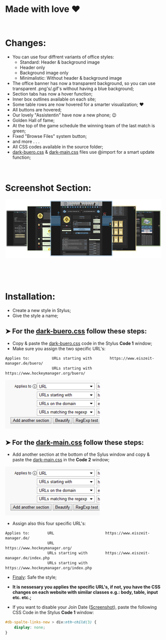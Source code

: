 # Made with love ❤
<br>

# Changes:
 - You can use four diffrent variants of office styles:
   - Standard: Header & background image
   - Header only
   - Background image only
   - Minimalistic: Without header & background image
 - The office banner has now a transparent background, so you can use transparent .png's/.gif's without having a blue background;
 - Section tabs has now a hover function;
 - Inner box outlines available on each site;
 - Some table rows are now hovered for a smarter visualization; ♥
 - All buttons are hovered;
 - Our lovely "Assistentin" have now a new phone; 😉
 - Golden Hall of fame;
 - At the top of the game schedule the winning team of the last match is green;
 - Fixed "Browse Files" system button;
 - and more . . .
 - All CSS codes available in the source folder;
 - <a href="https://github.com/MadameSolette/Stylus/blob/master/eiszeit-manager.de/dark/dark-buero.css">dark-buero.css</a> & <a href="https://github.com/MadameSolette/Stylus/blob/master/eiszeit-manager.de/dark/dark-main.css">dark-main.css</a> files use @import for a smart update function;
<br><br><br>

# Screenshot Section:
<p align="center">
 <a href="https://github.com/MadameSolette/Stylus/tree/master/eiszeit-manager.de/dark/screenshot-section"><img src="https://raw.githubusercontent.com/MadameSolette/Stylus/master/eiszeit-manager.de/dark/screenshot-section/images/screenshot-section.png" /></a>
</p>
<br><br><br>

# Installation:
 - Create a new style in Stylus;
 - Give the style a name;



## ➤ For the <a href="https://raw.githubusercontent.com/MadameSolette/Stylus/master/eiszeit-manager.de/dark/dark-buero.css">dark-buero.css</a> follow these steps:
 - Copy & paste the <a href="https://raw.githubusercontent.com/MadameSolette/Stylus/master/eiszeit-manager.de/dark/dark-buero.css">dark-buero.css</a> code in the Stylus <b>Code 1</b> window;
 - Make sure you assign the two specific URL's:

```
Applies to:          URLs starting with        https://www.eiszeit-manager.de/buero/
                     URLs starting with        https://www.hockeymanager.org/buero/
```
<img src="https://raw.githubusercontent.com/MadameSolette/Stylus/master/eiszeit-manager.de/dark/screenshot-section/images/apply-to+another-section.png" />

## ➤ For the <a href="https://raw.githubusercontent.com/MadameSolette/Stylus/master/eiszeit-manager.de/dark/dark-main.css">dark-main.css</a> follow these steps:

 - Add another section at the bottom of the Sylus window and copy & paste the <a href="https://raw.githubusercontent.com/MadameSolette/Stylus/master/eiszeit-manager.de/dark/dark-main.css">dark-main.css</a> in the <b>Code 2</b> window;
<img src="https://raw.githubusercontent.com/MadameSolette/Stylus/master/eiszeit-manager.de/dark/screenshot-section/images/apply-to+another-section.png" />

 - Assign also this four specific URL's:
 
```
Applies to:        URL                       https://www.eiszeit-manager.de/
                   URL                       https://www.hockeymanager.org/
                   URLs starting with        https://www.eiszeit-manager.de/index.php
                   URLs starting with        https://www.hockeymanager.org/index.php
```

 - <a href="https://raw.githubusercontent.com/MadameSolette/Stylus/master/eiszeit-manager.de/dark/screenshot-section/images/finaly.png">Finaly</a>: Safe the style;
 - <b>It is nessesary you applies the specific URL's, if not, you have the CSS changes on each website with similar classes e.g.: body, table, input etc. etc.;</b>
 
 - If you want to disable your Join Date (<a href="https://github.com/MadameSolette/Stylus/blob/master/eiszeit-manager.de/dark/screenshot-section/images/join-date-disabled.png">Screenshot</a>), paste the following CSS Code in the Stylus <b>Code 1</b> window:
```css
#db-spalte-links-new > div:nth-child(3) {
    display: none;
}
```
